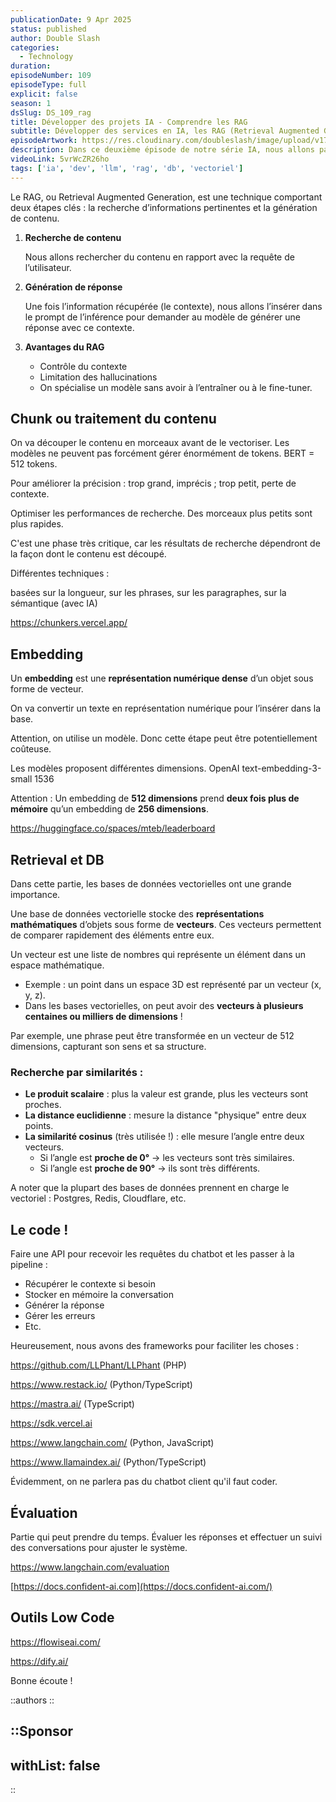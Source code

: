 ```yaml
---
publicationDate: 9 Apr 2025
status: published
author: Double Slash
categories:
  - Technology
duration:
episodeNumber: 109
episodeType: full
explicit: false
season: 1
dsSlug: DS_109_rag
title: Développer des projets IA - Comprendre les RAG
subtitle: Développer des services en IA, les RAG (Retrieval Augmented Generation)
episodeArtwork: https://res.cloudinary.com/doubleslash/image/upload/v1743966112/episode/ART_109_licbwc.png
description: Dans ce deuxième épisode de notre série IA, nous allons parler des RAG (Retrieval Augmented Generation). En effet, avec la puissance des LLM combinée aux bases vectorielles, nous pouvons contrôler le contexte du LLM et ainsi avoir un meilleur contrôle des réponses. Pas d'obligation de fine-tuning et nous pouvons spécialiser un modèle dans un domaine ultra-spécifique. C'est le retour des chatbots, mais des chatbots qui fournissent des réponses pertinentes. Mais attention, si cela semble simple sur le papier, l'exécution est parfois compliquée pour obtenir des résultats acceptables.
videoLink: 5vrWcZR26ho
tags: ['ia', 'dev', 'llm', 'rag', 'db', 'vectoriel']
---
```


Le RAG, ou Retrieval Augmented Generation, est une technique comportant deux étapes clés : la recherche d’informations pertinentes et la génération de contenu.

1. **Recherche de contenu**

   Nous allons rechercher du contenu en rapport avec la requête de l’utilisateur.

2. **Génération de réponse**

   Une fois l’information récupérée (le contexte), nous allons l’insérer dans le prompt de l’inférence pour demander au modèle de générer une réponse avec ce contexte.

3. **Avantages du RAG**
   - Contrôle du contexte
   - Limitation des hallucinations
   - On spécialise un modèle sans avoir à l’entraîner ou à le fine-tuner.

## Chunk ou traitement du contenu

On va découper le contenu en morceaux avant de le vectoriser. Les modèles ne peuvent pas forcément gérer énormément de tokens. BERT = 512 tokens.

Pour améliorer la précision : trop grand, imprécis ; trop petit, perte de contexte.

Optimiser les performances de recherche. Des morceaux plus petits sont plus rapides.

C'est une phase très critique, car les résultats de recherche dépendront de la façon dont le contenu est découpé.

Différentes techniques :

basées sur la longueur, sur les phrases, sur les paragraphes, sur la sémantique (avec IA)

https://chunkers.vercel.app/

## Embedding

Un **embedding** est une **représentation numérique dense** d’un objet sous forme de vecteur.

On va convertir un texte en représentation numérique pour l’insérer dans la base.

Attention, on utilise un modèle. Donc cette étape peut être potentiellement coûteuse.

Les modèles proposent différentes dimensions. OpenAI text-embedding-3-small 1536

Attention : Un embedding de **512 dimensions** prend **deux fois plus de mémoire** qu’un embedding de **256 dimensions**.

https://huggingface.co/spaces/mteb/leaderboard

## Retrieval et DB

Dans cette partie, les bases de données vectorielles ont une grande importance.

Une base de données vectorielle stocke des **représentations mathématiques** d’objets sous forme de **vecteurs**. Ces vecteurs permettent de comparer rapidement des éléments entre eux.

Un vecteur est une liste de nombres qui représente un élément dans un espace mathématique.

- Exemple : un point dans un espace 3D est représenté par un vecteur (x, y, z).
- Dans les bases vectorielles, on peut avoir des **vecteurs à plusieurs centaines ou milliers de dimensions** !

Par exemple, une phrase peut être transformée en un vecteur de 512 dimensions, capturant son sens et sa structure.

### Recherche par similarités :

- **Le produit scalaire** : plus la valeur est grande, plus les vecteurs sont proches.
- **La distance euclidienne** : mesure la distance "physique" entre deux points.
- **La similarité cosinus** (très utilisée !) : elle mesure l’angle entre deux vecteurs.
  - Si l’angle est **proche de 0°** → les vecteurs sont très similaires.
  - Si l’angle est **proche de 90°** → ils sont très différents.

A noter que la plupart des bases de données prennent en charge le vectoriel :
Postgres, Redis, Cloudflare, etc.

## Le code !

Faire une API pour recevoir les requêtes du chatbot et les passer à la pipeline :

- Récupérer le contexte si besoin
- Stocker en mémoire la conversation
- Générer la réponse
- Gérer les erreurs
- Etc.

Heureusement, nous avons des frameworks pour faciliter les choses :

https://github.com/LLPhant/LLPhant (PHP)

https://www.restack.io/ (Python/TypeScript)

https://mastra.ai/ (TypeScript)

https://sdk.vercel.ai

https://www.langchain.com/ (Python, JavaScript)

https://www.llamaindex.ai/ (Python/TypeScript)

Évidemment, on ne parlera pas du chatbot client qu'il faut coder.

## Évaluation

Partie qui peut prendre du temps. Évaluer les réponses et effectuer un suivi des conversations pour ajuster le système.

https://www.langchain.com/evaluation

[https://docs.confident-ai.com](https://docs.confident-ai.com/)

## Outils Low Code

https://flowiseai.com/

https://dify.ai/

Bonne écoute !

::authors
::

## ::Sponsor

## withList: false

::
